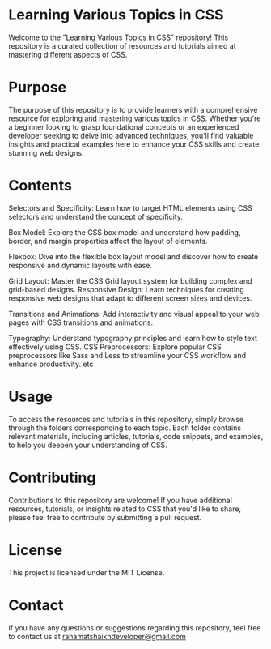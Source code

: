 # Learning Various Topics in CSS
Welcome to the "Learning Various Topics in CSS" repository! This repository is a curated collection of resources and tutorials aimed at mastering different aspects of CSS.

# Purpose
The purpose of this repository is to provide learners with a comprehensive resource for exploring and mastering various topics in CSS. Whether you're a beginner looking to grasp foundational concepts or an experienced developer seeking to delve into advanced techniques, you'll find valuable insights and practical examples here to enhance your CSS skills and create stunning web designs.

# Contents
Selectors and Specificity: Learn how to target HTML elements using CSS selectors and understand the concept of specificity.

Box Model: Explore the CSS box model and understand how padding, border, and margin properties affect the layout of elements.

Flexbox: Dive into the flexible box layout model and discover how to create responsive and dynamic layouts with ease.

Grid Layout: Master the CSS Grid layout system for building complex and grid-based designs.
Responsive Design: Learn techniques for creating responsive web designs that adapt to different screen sizes and devices.

Transitions and Animations: Add interactivity and visual appeal to your web pages with CSS transitions and animations.

Typography: Understand typography principles and learn how to style text effectively using CSS.
CSS Preprocessors: Explore popular CSS preprocessors like Sass and Less to streamline your CSS workflow and enhance productivity. etc

# Usage
To access the resources and tutorials in this repository, simply browse through the folders corresponding to each topic. Each folder contains relevant materials, including articles, tutorials, code snippets, and examples, to help you deepen your understanding of CSS.

# Contributing
Contributions to this repository are welcome! If you have additional resources, tutorials, or insights related to CSS that you'd like to share, please feel free to contribute by submitting a pull request.

# License
This project is licensed under the MIT License.

# Contact
If you have any questions or suggestions regarding this repository, feel free to contact us at rahamatshaikhdeveloper@gmail.com

